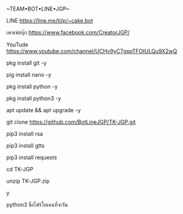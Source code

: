 ~TEAM•BOT•LINE•JGP~

LINE
https://line.me/ti/p/~cake.bot

เพจเฟสบุ๊ก
https://www.facebook.com/CreatorJGP/

YouTude
https://www.youtube.com/channel/UCHv9yCTgspTFOtULQu9X2wQ

pkg install git -y

pig install nano -y

pkg install python -y

pkg install python3 -y

apt update && apt upgrade -y

git clone https://github.com/BotLineJGP/TK-JGP.git

pip3 install rsa

pip3 install gtts

pip3 install requests

cd TK-JGP

unzip TK-JGP.zip

y

python3 ชื่อไฟร์โทเคนที่จะรัน
